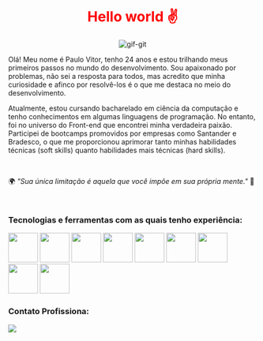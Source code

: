 <h1 align="center" style="color: red;">Hello world ✌</h1>

<div align="center">
  
![gif-git](https://user-images.githubusercontent.com/66692202/155618628-485787a6-a78d-46f5-a27b-c6fe45c9d017.gif)

</div>

Olá! Meu nome é Paulo Vitor, tenho 24 anos e estou trilhando meus primeiros passos no mundo do desenvolvimento. Sou apaixonado por problemas, não sei a resposta para todos, mas acredito que minha curiosidade e afinco por resolvê-los é o que me destaca no meio do desenvolvimento.

Atualmente, estou cursando bacharelado em ciência da computação e tenho conhecimentos em algumas linguagens de programação. No entanto, foi no universo do Front-end que encontrei minha verdadeira paixão. Participei de bootcamps promovidos por empresas como Santander e Bradesco, o que me proporcionou aprimorar tanto minhas habilidades técnicas (soft skills) quanto habilidades mais técnicas (hard skills). 

<br>

🌍 *"Sua única limitação é aquela que você impõe em sua própria mente."* 🧠

<br>


### Tecnologias e ferramentas com as quais tenho experiência:

<p>
  <img height="60" src="https://cdn.jsdelivr.net/gh/devicons/devicon/icons/html5/html5-original.svg" />
  <img height="60" src="https://cdn.jsdelivr.net/gh/devicons/devicon/icons/css3/css3-original.svg" />
  <img height="60" src="https://cdn.jsdelivr.net/gh/devicons/devicon/icons/javascript/javascript-original.svg" />
  <img height="60" src="https://cdn.jsdelivr.net/gh/devicons/devicon/icons/typescript/typescript-original.svg" />
  <img height="60" src="https://cdn.jsdelivr.net/gh/devicons/devicon/icons/react/react-original-wordmark.svg" />
  <img height="60" src="https://cdn.jsdelivr.net/gh/devicons/devicon/icons/tailwindcss/tailwindcss-plain.svg" />
  <img height="60" src="https://cdn.jsdelivr.net/gh/devicons/devicon/icons/bootstrap/bootstrap-original.svg" />
  <img height="60" src="https://cdn.jsdelivr.net/gh/devicons/devicon/icons/sass/sass-original.svg" />
  <img height="60" src="https://cdn.jsdelivr.net/gh/devicons/devicon/icons/nodejs/nodejs-plain-wordmark.svg" />
</p>






  
  ### Contato Profissiona:<br>
<a href="https://www.linkedin.com/in/paulo-vitor-12ba241b2/" target="_blank"><img src="https://img.shields.io/badge/-LinkedIn-%230077B5?style=for-the-badge&logo=linkedin&logoColor=white" target="_blank"></a>
  






